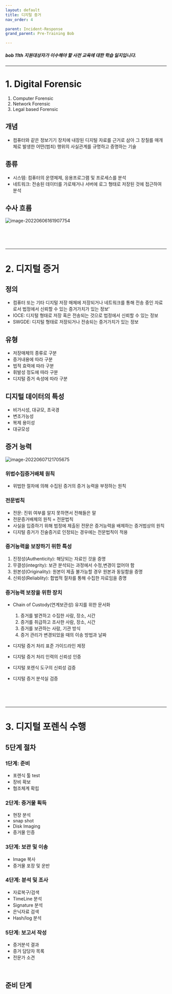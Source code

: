 ```yaml
---
layout: default
title: 디지털 증거
nav_order: 4

parent: Incident-Response
grand_parent: Pre-Training Bob

---
```


##### bob 11th 지원대상자가 이수해야 할 사전 교육에 대한 학습 일지입니다.

-----

# 1. Digital Forensic
1. Computer Forensic
2. Network Forensic
3. Legal based Forensic

## 개념
- 컴퓨터와 같은 정보기기 장치에 내장된 디지털 자료를 근거로 삼아 그 장칠를 매개체로 발생한 어떤(범죄) 행위의 사실관계를 규명하고 증명하는 기술

## 종류
- 시스템: 컴퓨터의 운영체제, 응용프로그램 및 프로세스를 분석
- 네트워크: 전송된 데이터를 가로채거나 서버에 로그 형태로 저장된 것에 접근하여 분석

## 수사 흐름

![image-20220606161907754](../img/image-20220606161907754.png)


<br><br><br>

-----

# 2. 디지털 증거
## 정의
- 컴퓨터 또는 기타 디지털 저장 매체에 저장되거나 네트워크를 통해 전송 중인 자료로서 법정에서 신뢰할 수 있는 증거가치가 있는 정보'
- IOCE: 디지털 형태로 저장 혹은 전송되는 것으로 법정에서 신뢰할 수 있는 정보
- SWGDE: 디지털 형태로 저장되거나 전송되는 증거가치가 있는 정보

## 유형
- 저장매체의 종류로 구분
- 증거내용에 따라 구분
- 법적 효력에 따라 구분
- 휘발성 정도에 따라 구분
- 디지털 증거 속성에 따라 구분

## 디지털 데이터의 특성
- 비가시성, 대규모, 초국경
- 변조가능성
- 복제 용이성
- 대규모성

## 증거 능력

![image-20220607121705675](../img/image-20220607121705675.png)

### 위법수집증거배체 원칙
- 위법한 절차에 의해 수집된 증거의 증거 능력을 부정하는 원칙

### 전문법칙
- 전문: 진위 여부를 알지 못하면서 전해들은 말
- 전문증거배체의 원칙 = 전문법칙
- 사실을 입증하기 위해 법정에 제출된 전문은 증거능력을 배제하는 증거법상의 원칙
- 디지털 증거가 진술증거로 인정되는 경우에는 전문법칙이 적용

### 증거능력을 보장하기 위한 특성
1. 진정성(Authenticity): 해당되는 자료인 것을 증명
2. 무결성(integrity): 보관 분석되는 과정에서 수정,변경이 없어야 함
3. 원본성(Originality): 원본이 제출 불가능할 경우 원본과 동일함을 증명
4. 신뢰성(Reliablity): 합법적 절차를 통해 수집한 자료임을 증명

### 증거능력 보장을 위한 장치
- Chain of Custody(연계보관성) 유지를 위한 문서화
  1. 증거를 발견하고 수집한 사람, 장소, 시간
  2. 증거를 취급하고 조사한 사람, 장소, 시간
  3. 증거를 보관하는 사람, 기관 방식
  4. 증거 관리가 변경되었을 때의 이송 방법과 날짜

- 디지털 증거 처리 표준 가이드라인 제정
- 디지털 증거 처리 인력의 신뢰성 인증
- 디지털 포렌식 도구의 신뢰성 검증
- 디지털 증거 분석실 검증

<br><br><br>

-----

# 3. 디지털 포렌식 수행

## 5단계 절차

### 1단계: 준비
- 포렌식 툴 test
- 장비 확보
- 협조체계 확립

### 2단계: 증거물 획득
- 현장 분석
- snap shot
- Disk Imaging
- 증거물 인증

### 3단계: 보관 및 이송
- Image 복사
- 증거물 포장 및 운반

### 4단계: 분석 및 조사
- 자료복구/검색
- TimeLine 분석
- Signature 분석
- 은닉자료 검색
- Hash/log 분석

### 5단계: 보고서 작성
- 증거분석 결과
- 증거 담당자 목록
- 전문가 소견

<br>

## 준비 단계